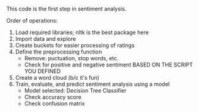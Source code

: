 This code is the first step in sentiment analysis. 

Order of operations:
1. Load required libraries; nltk is the best package here
2. Import data and explore
3. Create buckets for easier processing of ratings
4. Define the preprocessing function
   - Remove: puctuation, stop words, etc.
   - Check for positive and negative sentiment BASED ON THE SCRIPT YOU DEFINED
7. Create a word cloud (b/c it's fun)
8. Train, evaluate, and predict sentiment analysis using a model
   - Model selected: Decision Tree Classifier
   - Check accuracy score
   - Check confusion matrix 
